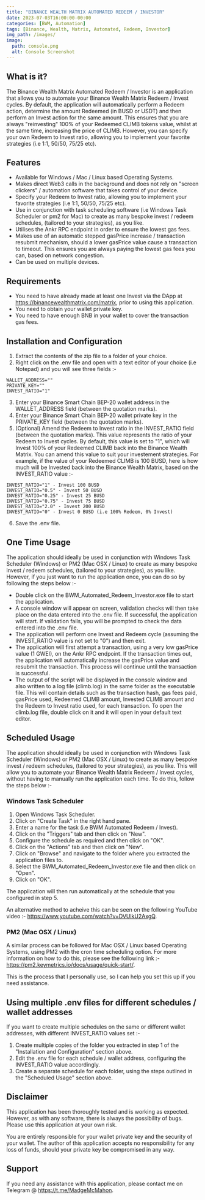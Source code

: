```yaml
---
title: "BINANCE WEALTH MATRIX AUTOMATED REDEEM / INVESTOR"
date: 2023-07-03T16:00:00-00:00
categories: [BWM, Automation]
tags: [Binance, Wealth, Matrix, Automated, Redeem, Investor]
img_path: /images/
image:
  path: console.png
  alt: Console Screenshot
---
```


## What is it?

The Binance Wealth Matrix Automated Redeem / Investor is an application that allows you to automate your Binance Wealth Matrix Redeem / Invest cycles.  By default, the application will automatically perform a Redeem action, determine the amount Redeemed (in BUSD or USDT) and then perform an Invest action for the same amount.  This ensures that you are always "reinvesting" 100% of your Redeemed CLIMB tokens value, whilst at the same time, increasing the price of CLIMB.  However, you can specify your own Redeem to Invest ratio, allowing you to implement your favorite strategies (i.e 1:1, 50/50, 75/25 etc).


## Features
- Available for Windows / Mac / Linux based Operating Systems.
- Makes direct Web3 calls in the background and does not rely on "screen clickers" / automation software that takes control of your device.
- Specify your Redeem to Invest ratio, allowing you to implement your favorite strategies (i.e 1:1, 50/50, 75/25 etc).
- Use in conjunction with task scheduling software (i.e Windows Task Scheduler or pm2 for Mac) to create as many bespoke invest / redeem schedules, (tailored to your strategies), as you like.
- Utilises the Ankr RPC endpoint in order to ensure the lowest gas fees.
- Makes use of an automatic stepped gasPrice increase / transaction resubmit mechanism, should a lower gasPrice value cause a transaction to timeout.  This ensures you are always paying the lowest gas fees you can, based on network congestion.
- Can be used on multiple devices.

## Requirements
- You need to have already made at least one Invest via the DApp at https://binancewealthmatrix.com/matrix, prior to using this application.
- You need to obtain your wallet private key.
- You need to have enough BNB in your wallet to cover the transaction gas fees.


## Installation and Configuration
1. Extract the contents of the zip file to a folder of your choice.
2. Right click on the .env file and open with a text editor of your choice (i.e Notepad) and you will see three fields :-
```plaintext
WALLET_ADDRESS=""
PRIVATE_KEY=""
INVEST_RATIO="1"
```
3. Enter your Binance Smart Chain BEP-20 wallet address in the WALLET_ADDRESS field (between the quotation marks).
4. Enter your Binance Smart Chain BEP-20 wallet private key in the PRIVATE_KEY field (between the quotation marks).
5. (Optional) Amend the Redeem to Invest ratio in the INVEST_RATIO field (between the quotation marks).  This value represents the ratio of your Redeem to Invest cycles.  By default, this value is set to "1", which will Invest 100% of your Redeemed CLIMB back into the Binance Wealth Matrix.  You can amend this value to suit your investement strategies.  For example, if the value of your Redeemed CLIMB is 100 BUSD, here is how much will be Invested back into the Binance Wealth Matrix, based on the INVEST_RATIO value :-
```plaintext
INVEST_RATIO="1" - Invest 100 BUSD
INVEST_RATIO="0.5" - Invest 50 BUSD
INVEST_RATIO="0.25" - Invest 25 BUSD
INVEST_RATIO="0.75" - Invest 75 BUSD
INVEST_RATIO="2.0" - Invest 200 BUSD
INVEST_RATIO="0" - Invest 0 BUSD (i.e 100% Redeem, 0% Invest)
```
6. Save the .env file.


## One Time Usage
The application should ideally be used in conjunction with Windows Task Scheduler (Windows) or PM2 (Mac OSX / Linux) to create as many bespoke invest / redeem schedules, (tailored to your strategies), as you like.  However, if you just want to run the application once, you can do so by following the steps below :-

- Double click on the BWM_Automated_Redeem_Investor.exe file to start the application.
- A console window will appear on screen, validation checks will then take place on the data entered into the .env file. If successful, the application will start.  If validation fails, you will be prompted to check the data entered into the .env file.
- The application will perform one Invest and Redeem cycle (assuming the INVEST_RATIO value is not set to "0") and then exit.
- The application will first attempt a transaction, using a very low gasPrice value (1 GWEI), on the Ankr RPC endpoint.  If the transaction times out, the application will automatically increase the gasPrice value and resubmit the transaction.  This process will continue until the transaction is successful.
- The output of the script will be displayed in the console window and also written to a log file (climb.log) in the same folder as the executable file.  This will contain details such as the transaction hash, gas fees paid, gasPrice used, Redeemed CLIMB amount, Invested CLIMB amount and the Redeem to Invest ratio used, for each transaction.  To open the climb.log file, double click on it and it will open in your default text editor.


## Scheduled Usage
The application should ideally be used in conjunction with Windows Task Scheduler (Windows) or PM2 (Mac OSX / Linux) to create as many bespoke invest / redeem schedules, (tailored to your strategies), as you like.  This will allow you to automate your Binance Wealth Matrix Redeem / Invest cycles, without having to manually run the application each time.  To do this, follow the steps below :-

### Windows Task Scheduler
1. Open Windows Task Scheduler.
2. Click on "Create Task" in the right hand pane.
3. Enter a name for the task (i.e BWM Automated Redeem / Invest).
4. Click on the "Triggers" tab and then click on "New".
5. Configure the schedule as required and then click on "OK".
7. Click on the "Actions" tab and then click on "New".
8. Click on "Browse" and navigate to the folder where you extracted the application files to.
9. Select the BWM_Automated_Redeem_Investor.exe file and then click on "Open".
10. Click on "OK".

The application will then run automatically at the schedule that you configured in step 5.

An alternative method to acheive this can be seen on the following YouTube video :- https://www.youtube.com/watch?v=DVUlkU2AxgQ.


### PM2 (Mac OSX / Linux)
A similar process can be followed for Mac OSX / Linux based Operating Systems, using PM2 with the cron time scheduling option.  For more information on how to do this, please see the following link :- https://pm2.keymetrics.io/docs/usage/quick-start/.

This is the process that I personally use, so I can help you set this up if you need assistance.

## Using multiple .env files for different schedules / wallet addresses
If you want to create multiple schedules on the same or different wallet addresses, with different INVEST_RATIO values set :-

1. Create multiple copies of the folder you extracted in step 1 of the "Installation and Configuration" section above.  
2. Edit the .env file for each schedule / wallet address, configuring the INVEST_RATIO value accordingly.
3. Create a separate schedule for each folder, using the steps outlined in the "Scheduled Usage" section above.

## Disclaimer

This application has been thoroughly tested and is working as expected.  However, as with any software, there is always the possibility of bugs.  Please use this application at your own risk.

You are entirely responsible for your wallet private key and the security of your wallet.  The author of this application accepts no responsibility for any loss of funds, should your private key be compromised in any way.

## Support

If you need any assistance with this application, please contact me on Telegram @ https://t.me/MadgeMcMahon.









































